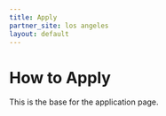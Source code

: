 ```yaml
---
title: Apply
partner_site: los angeles
layout: default
---
```


# How to Apply
This is the base for the application page.

